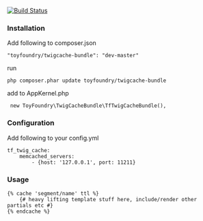 [![Build Status](https://api.travis-ci.org/cvele/TfTwigCacheBundle.png?branch=master)](http://travis-ci.org/cvele/TfTwigCacheBundle)

### Installation ###

Add following to composer.json

	"toyfoundry/twigcache-bundle": "dev-master"

run

	php composer.phar update toyfoundry/twigcache-bundle

add to AppKernel.php

	 new ToyFoundry\TwigCacheBundle\TfTwigCacheBundle(),

### Configuration ###
Add following to your config.yml

	tf_twig_cache:
    	memcached_servers:
        	- {host: '127.0.0.1', port: 11211}

### Usage ###

	{% cache 'segment/name' ttl %}
	    {# heavy lifting template stuff here, include/render other partials etc #}
	{% endcache %}
